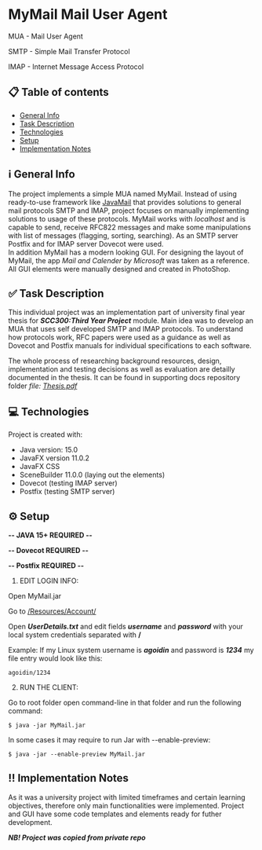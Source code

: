 # MyMail Mail User Agent

MUA - Mail User Agent

SMTP - Simple Mail Transfer Protocol

IMAP - Internet Message Access Protocol

## :clipboard: Table of contents 
  - [General Info](#information_source-general-info)
  - [Task Description](#white_check_mark-task-description)
  - [Technologies](#computer-technologies)
  - [Setup](#gear-setup)
  - [Implementation Notes](#bangbang-implementation-notes)

## :information_source: General Info
The project implements a simple MUA named MyMail. Instead of using ready-to-use framework like [JavaMail](https://javaee.github.io/javamail/) that provides solutions to general mail protocols SMTP and IMAP, project focuses on manually implementing solutions to usage of these protocols. MyMail works with *localhost*  and is capable to send, receive RFC822 messages and make some manipulations with list of messages (flagging, sorting, searching). As an SMTP server Postfix and for IMAP server Dovecot were used.  
In addition MyMail has a modern looking GUI. For designing the layout of MyMail, the app *Mail and Calender by Microsoft* was taken as a reference. All GUI elements were manually designed and created in PhotoShop.

## :white_check_mark: Task Description
This individual project was an implementation part of university final year thesis for ***SCC300:Third Year Project*** module. Main idea was to develop an MUA that uses self developed SMTP and IMAP protocols. To understand how protocols work, RFC papers were used as a guidance as well as Dovecot and Postfix manuals for individual specifications to each software.

The whole process of researching background resources, design, implementation and testing decisions as well as evaluation are detailly documented in the thesis. It can be found  in supporting docs repository folder *file: [Thesis.pdf](https://github.com/agoidin/MyMail/blob/main/SupportingDocs/Thesis.pdf)*

## :computer: Technologies
Project is created with:
* Java version: 15.0
* JavaFX version 11.0.2
* JavaFX CSS
* SceneBuilder 11.0.0 (laying out the elements)
* Dovecot (testing IMAP server) 
* Postfix (testing SMTP server)
	
## :gear: Setup

**-- JAVA 15+ REQUIRED --**

**-- Dovecot REQUIRED --**

**-- Postfix REQUIRED --**

1. EDIT LOGIN INFO:

Open MyMail.jar 

Go to [/Resources/Account/](https://github.com/agoidin/MyMail/blob/master/src/Resources/Account/)

Open ***UserDetails.txt*** and edit fields ***username*** and ***password*** with your local system credentials separated with **/**

Example: If my Linux system username is ***agoidin*** and password is ***1234*** my file entry would look like this:

```
agoidin/1234
```


2. RUN THE CLIENT:

Go to root folder open command-line in that folder and run the following command:

```
$ java -jar MyMail.jar
```

In some cases it may require to run Jar with --enable-preview:

```
$ java -jar --enable-preview MyMail.jar
```

## :bangbang: Implementation Notes
As it was a university project with limited timeframes and certain learning objectives, therefore only main functionalities were implemented. Project and GUI have some code templates and elements ready for futher development.

***NB! Project was copied from private repo***
